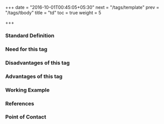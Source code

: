 +++
date = "2016-10-01T00:45:05+05:30"
next = "/tags/template"
prev = "/tags/tbody"
title = "td"
toc = true
weight = 5

+++

<h3>Standard Definition</h3>

<h3>Need for this tag</h3>

<h3>Disadvantages of this tag</h3>

<h3>Advantages of this tag</h3>

<h3>Working Example</h3>

<h3>References</h3>

<h3>Point of Contact</h3>
